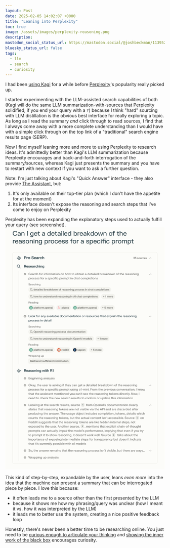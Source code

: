 ```yaml
---
layout: Post
date: 2025-02-05 14:02:07 +0000
title: "Leaning into Perplexity"
toc: true
image: /assets/images/perplexity-reasoning.png
description: 
mastodon_social_status_url: https://mastodon.social/@joshbeckman/113952486955904655
bluesky_status_url: false
tags:
  - llm
  - search
  - curiosity
---
```


I had been [using Kagi](https://www.joshbeckman.org/blog/returning-to-kagi) for a while before [Perplexity](https://www.perplexity.ai)'s popularity really picked up.

I started experimenting with the LLM-assisted search capabilities of both (Kagi will do the same LLM summarization-with-sources that Perplexity solidified, if you end your query with a `?`) because I think "hard" sourcing with LLM distillation is the obvious best interface for really exploring a topic. As long as I read the summary *and* click through to read sources, I find that I always come away with a more complete understanding than I would have with a simple click through on the top link of a "traditional" search engine results page (SERP).

Now I find myself leaning more and more to using Perplexity to research ideas. It's admittedly better than Kagi's LLM summarization because Perplexity encourages and back-and-forth interrogation of the summary/sources, whereas Kagi just presents the summary and you have to restart with new context if you want to ask a further question.

Note: I'm just talking about Kagi's "Quick Answer" interface - they also  provide [The Assistant](https://help.kagi.com/kagi/ai/assistant.html), but:
1. It's only available on their top-tier plan (which I don't have the appetite for at the moment)
2. Its interface doesn't expose the reasoning and search steps that I've come to enjoy on Perplexity

Perplexity has been expanding the explanatory steps used to actually fulfill your query (see screenshot).
![Perplexity's Pro Search explanatory interface](/assets/images/perplexity-reasoning.png)

This kind of step-by-step, expandable by the user, leans _even more_ into the idea that the machine can present a summary that can be interrogated piece by piece. I love this because:
- it often leads me to a source other than the first presented by the LLM
- because it shows me how my phrasing/query was unclear (how I meant it vs. how it was interpreted by the LLM)
- it leads me to better use the system, creating a nice positive feedback loop

Honestly, there's never been a better time to be researching online. You just need to be [curious enough to articulate your thinking](https://www.joshbeckman.org/notes/846060336) and [showing the inner work of the black box](https://www.joshbeckman.org/notes/646734825) encourages curiosity.
